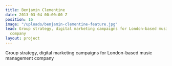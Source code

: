 ```yaml
---
title: Benjamin Clementine
date: 2013-03-04 00:00:00 Z
position: 16
image: "/uploads/benjamin-clementine-feature.jpg"
lead: Group strategy, digital marketing campaigns for London-based music management
  company
layout: project
---
```


Group strategy, digital marketing campaigns for London-based music management company